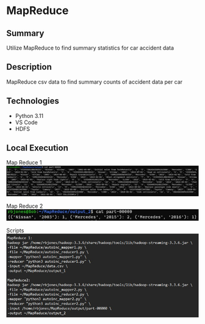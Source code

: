 # MapReduce

## Summary
Utilize MapReduce to find summary statistics for car accident data

## Description
MapReduce csv data to find summary counts of accident data per car 

## Technologies
- Python 3.11
- VS Code
- HDFS

## Local Execution
Map Reduce 1
![Alt Text](screenshots/output_1.jpg?raw=true "map reduce 1")

Map Reduce 2
![Alt Text](screenshots/output_2.jpg?raw=true "map reduce 2")

Scripts
![Alt Text](screenshots/scripts.jpg?raw=true "scripts")
